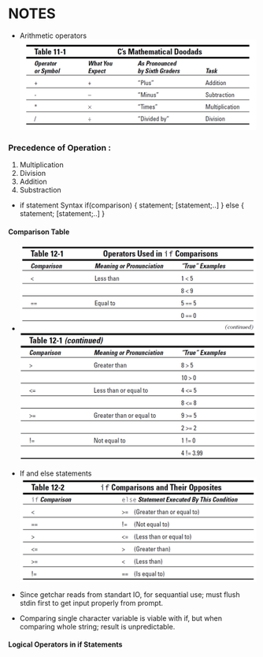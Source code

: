 # NOTES

- Arithmetic operators
    ![Arithmetic Operators](https://github.com/mrsahin101/C_for_Dummies/blob/master/Part_III_Giving_Your_Programs_the_Ability_To_Run_Amok/Images/Aritmethic_Operators.PNG) 

### Precedence of Operation :
1. Multiplication
2. Division
3. Addition
4. Substraction

- if statement Syntax
    if(comparison)
    {
        statement;
        [statement;..]
    }
    else
    {
        statement;
        [statement;..]
    }

#### Comparison Table 
-    ![ Comparison Table](https://github.com/mrsahin101/C_for_Dummies/blob/master/Part_III_Giving_Your_Programs_the_Ability_To_Run_Amok/Images/If_Statements_1.PNG) 
     ![ Comparison Table](https://github.com/mrsahin101/C_for_Dummies/blob/master/Part_III_Giving_Your_Programs_the_Ability_To_Run_Amok/Images/If_Statements_2.PNG)

- If and else statements
    ![ Comparison Table](https://github.com/mrsahin101/C_for_Dummies/blob/master/Part_III_Giving_Your_Programs_the_Ability_To_Run_Amok/Images/If_else.PNG)
 

 - Since getchar reads from standart IO, for sequantial use; must flush stdin first to get input properly from prompt.

 - Comparing single character variable is viable with if, but when comparing whole string; result is unpredictable. 


 #### Logical Operators in if Statements
 